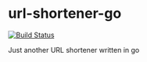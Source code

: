 # url-shortener-go
[![Build Status](https://travis-ci.org/mattkelly/url-shortener-go.svg?branch=master)](https://travis-ci.org/mattkelly/url-shortener-go)

Just another URL shortener written in go
